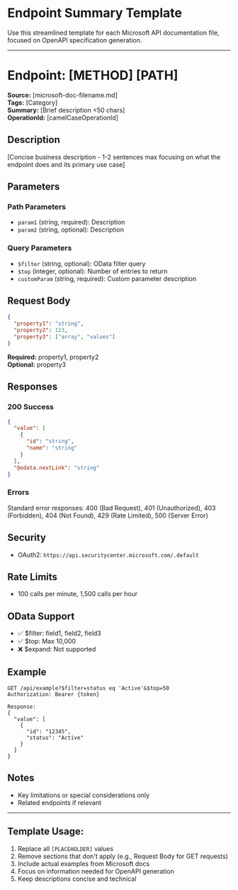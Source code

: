 # Endpoint Summary Template

Use this streamlined template for each Microsoft API documentation file, focused on OpenAPI specification generation.

---

# Endpoint: [METHOD] [PATH]

**Source:** [microsoft-doc-filename.md]  
**Tags:** [Category]  
**Summary:** [Brief description <50 chars]  
**OperationId:** [camelCaseOperationId]

## Description
[Concise business description - 1-2 sentences max focusing on what the endpoint does and its primary use case]

## Parameters
### Path Parameters
- `param1` (string, required): Description
- `param2` (string, optional): Description

### Query Parameters  
- `$filter` (string, optional): OData filter query
- `$top` (integer, optional): Number of entries to return
- `customParam` (string, required): Custom parameter description

## Request Body
```json
{
  "property1": "string",
  "property2": 123,
  "property3": ["array", "values"]
}
```
**Required:** property1, property2  
**Optional:** property3

## Responses
### 200 Success
```json
{
  "value": [
    {
      "id": "string",
      "name": "string"
    }
  ],
  "@odata.nextLink": "string"
}
```

### Errors
Standard error responses: 400 (Bad Request), 401 (Unauthorized), 403 (Forbidden), 404 (Not Found), 429 (Rate Limited), 500 (Server Error)

## Security
- OAuth2: `https://api.securitycenter.microsoft.com/.default`

## Rate Limits
- 100 calls per minute, 1,500 calls per hour

## OData Support
- ✅ $filter: field1, field2, field3
- ✅ $top: Max 10,000
- ❌ $expand: Not supported

## Example
```http
GET /api/example?$filter=status eq 'Active'&$top=50
Authorization: Bearer {token}

Response:
{
  "value": [
    {
      "id": "12345",
      "status": "Active"
    }
  ]
}
```

## Notes
- Key limitations or special considerations only
- Related endpoints if relevant

---

## Template Usage:
1. Replace all `[PLACEHOLDER]` values
2. Remove sections that don't apply (e.g., Request Body for GET requests)
3. Include actual examples from Microsoft docs
4. Focus on information needed for OpenAPI generation
5. Keep descriptions concise and technical
